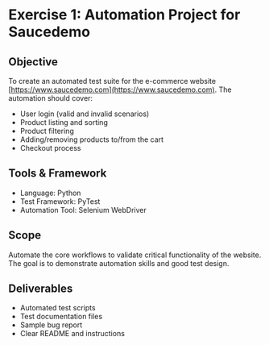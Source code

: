 # Exercise 1: Automation Project for Saucedemo

## Objective

To create an automated test suite for the e-commerce website [https://www.saucedemo.com](https://www.saucedemo.com). The automation should cover:

- User login (valid and invalid scenarios)  
- Product listing and sorting  
- Product filtering  
- Adding/removing products to/from the cart  
- Checkout process

## Tools & Framework

- Language: Python  
- Test Framework: PyTest  
- Automation Tool: Selenium WebDriver

## Scope

Automate the core workflows to validate critical functionality of the website. The goal is to demonstrate automation skills and good test design.

## Deliverables

- Automated test scripts  
- Test documentation files  
- Sample bug report  
- Clear README and instructions
